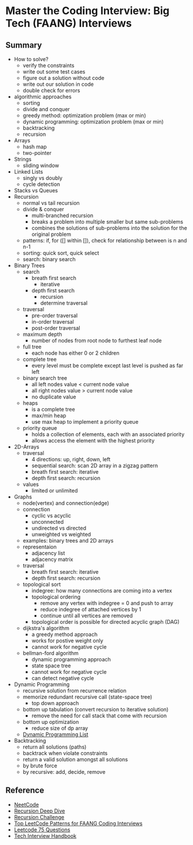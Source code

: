 # Master the Coding Interview: Big Tech (FAANG) Interviews

## Summary

- How to solve?
  - verify the constraints
  - write out some test cases
  - figure out a solution without code
  - write out our solution in code
  - double check for errors
- algorithmic approaches
  - sorting
  - divide and conquer
  - greedy method: optimization problem (max or min)
  - dynamic programming: optimization problem (max or min)
  - backtracking
  - recursion
- Arrays
  - hash map
  - two-pointer
- Strings
  - sliding window
- Linked Lists
  - singly vs doubly
  - cycle detection
- Stacks vs Queues
- Recursion
  - normal vs tail recursion
  - divide & conquer
    - multi-branched recursion
    - breaks a problem into multiple smaller but same sub-problems
    - combines the solutions of sub-problems into the solution for the original problem
  - patterns: if, for ([] within []), check for relationship between is n and n-1
  - sorting: quick sort, quick select
  - search: binary search 
- Binary Trees
  - search
    - breath first search
      - iterative
    - depth first search
      - recursion
      - determine traversal
  - traversal
    - pre-order traversal
    - in-order traversal
    - post-order traversal
  - maximum depth
    - number of nodes from root node to furthest leaf node
  - full tree
    - each node has either 0 or 2 children
  - complete tree
    - every level must be complete except last level is pushed as far left
  - binary search tree
    - all left nodes value < current node value
    - all right nodes value > current node value
    - no duplicate value
  - heaps
    - is a complete tree
    - max/min heap
    - use max heap to implement a priority queue
  - priority queue
    - holds a collection of elements, each with an associated priority
    - allows access the element with the highest priority
- 2D-Arrays
  - traversal
    - 4 directions: up, right, down, left
    - sequential search: scan 2D array in a zigzag pattern
    - breath first search: iterative
    - depth first search: recursion
  - values
    - limited or unlimited
- Graphs
  - node(vertex) and connection(edge)
  - connection
    - cyclic vs acyclic
    - unconnected
    - undirected vs directed
    - unweighted vs weighted
  - examples: binary trees and 2D arrays
  - representaion
    - adjacency list
    - adjacency matrix
  - traversal
    - breath first search: iterative
    - depth first search: recursion
  - topological sort
    - indegree: how many connections are coming into a vertex
    - topological ordering
      - remove any vertex with indegree = 0 and push to array
      - reduce indegree of attached vertices by 1
      - continue until all vertices are removed
    - topological order is possible for directed acyclic graph (DAG)
  - dijkstra's algorithm
    - a greedy method approach
    - works for postive weight only
    - cannot work for negative cycle
  - bellman-ford algorithm
    - dynamic programming approach
    - state space tree
    - cannot work for negative cycle
    - can detect negative cycle
- Dynamic Programming
  - recursive solution from recurrence relation
  - memorize redundant recursive call (state-space tree)
    - top down approach
  - bottom up tabulation (convert recursion to iterative solution)
    - remove the need for call stack that come with recursion
  - bottom up optimization
    - reduce size of dp array
  - [Dynamic Programming List](https://www.udemy.com/course/master-the-coding-interview-big-tech-faang-interviews/learn/lecture/24685746#overview)
- Backtracking
  - return all solutions (paths)
  - backtrack when violate constraints 
  - return a valid solution amongst all solutions
  - by brute force
  - by recursive: add, decide, remove

## Reference

- [NeetCode](https://neetcode.io/roadmap)
- [Recursion Deep Dive](https://1drv.ms/b/s!AhqSA0q1bsCWniY4GVzGAsUraPQd?e=HDQ0xt)
- [Recursion Challenge](http://csbin.io/recursion)
- [Top LeetCode Patterns for FAANG Coding Interviews](https://designgurus.org/blog/top-lc-patterns)
- [Leetcode 75 Questions](https://docs.google.com/spreadsheets/d/1A2PaQKcdwO_lwxz9bAnxXnIQayCouZP6d-ENrBz_NXc/edit#gid=0)
- [Tech Interview Handbook](https://www.techinterviewhandbook.org/)

